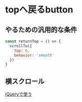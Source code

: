 # topへ戻るbutton

## やるための汎用的な条件

```js
const returnTop = () => {
  scrollTo({
    top: 0,
    behavior: 'smooth'
  })
}
```

## 横スクロール

[jQueryで使う](https://dsinside.digitalstage.jp/entry/2021/07/07/111850)
